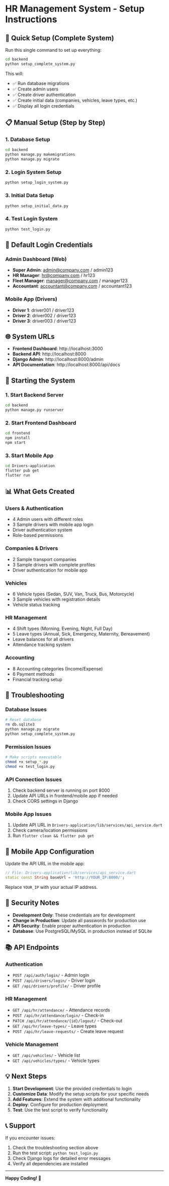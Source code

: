 # HR Management System - Setup Instructions

## 🚀 Quick Setup (Complete System)

Run this single command to set up everything:

```bash
cd backend
python setup_complete_system.py
```

This will:
- ✅ Run database migrations
- ✅ Create admin users
- ✅ Create driver authentication
- ✅ Create initial data (companies, vehicles, leave types, etc.)
- ✅ Display all login credentials

## 📋 Manual Setup (Step by Step)

### 1. Database Setup
```bash
cd backend
python manage.py makemigrations
python manage.py migrate
```

### 2. Login System Setup
```bash
python setup_login_system.py
```

### 3. Initial Data Setup
```bash
python setup_initial_data.py
```

### 4. Test Login System
```bash
python test_login.py
```

## 🔑 Default Login Credentials

### Admin Dashboard (Web)
- **Super Admin**: admin@company.com / admin123
- **HR Manager**: hr@company.com / hr123
- **Fleet Manager**: manager@company.com / manager123
- **Accountant**: accountant@company.com / accountant123

### Mobile App (Drivers)
- **Driver 1**: driver001 / driver123
- **Driver 2**: driver002 / driver123
- **Driver 3**: driver003 / driver123

## 🌐 System URLs

- **Frontend Dashboard**: http://localhost:3000
- **Backend API**: http://localhost:8000
- **Django Admin**: http://localhost:8000/admin
- **API Documentation**: http://localhost:8000/api/docs

## 🚀 Starting the System

### 1. Start Backend Server
```bash
cd backend
python manage.py runserver
```

### 2. Start Frontend Dashboard
```bash
cd frontend
npm install
npm start
```

### 3. Start Mobile App
```bash
cd Drivers-application
flutter pub get
flutter run
```

## 📊 What Gets Created

### Users & Authentication
- 4 Admin users with different roles
- 3 Sample drivers with mobile app login
- Driver authentication system
- Role-based permissions

### Companies & Drivers
- 2 Sample transport companies
- 3 Sample drivers with complete profiles
- Driver authentication for mobile app

### Vehicles
- 6 Vehicle types (Sedan, SUV, Van, Truck, Bus, Motorcycle)
- 3 Sample vehicles with registration details
- Vehicle status tracking

### HR Management
- 4 Shift types (Morning, Evening, Night, Full Day)
- 5 Leave types (Annual, Sick, Emergency, Maternity, Bereavement)
- Leave balances for all drivers
- Attendance tracking system

### Accounting
- 8 Accounting categories (Income/Expense)
- 6 Payment methods
- Financial tracking setup

## 🔧 Troubleshooting

### Database Issues
```bash
# Reset database
rm db.sqlite3
python manage.py migrate
python setup_complete_system.py
```

### Permission Issues
```bash
# Make scripts executable
chmod +x setup_*.py
chmod +x test_login.py
```

### API Connection Issues
1. Check backend server is running on port 8000
2. Update API URLs in frontend/mobile app if needed
3. Check CORS settings in Django

### Mobile App Issues
1. Update API URL in `Drivers-application/lib/services/api_service.dart`
2. Check camera/location permissions
3. Run `flutter clean && flutter pub get`

## 📱 Mobile App Configuration

Update the API URL in the mobile app:
```dart
// File: Drivers-application/lib/services/api_service.dart
static const String baseUrl = 'http://YOUR_IP:8000/';
```

Replace `YOUR_IP` with your actual IP address.

## 🔐 Security Notes

- **Development Only**: These credentials are for development
- **Change in Production**: Update all passwords for production use
- **API Security**: Enable proper authentication in production
- **Database**: Use PostgreSQL/MySQL in production instead of SQLite

## 📚 API Endpoints

### Authentication
- `POST /api/auth/login/` - Admin login
- `POST /api/drivers/login/` - Driver login
- `GET /api/drivers/profile/` - Driver profile

### HR Management
- `GET /api/hr/attendance/` - Attendance records
- `POST /api/hr/attendance/login/` - Check-in
- `PATCH /api/hr/attendance/{id}/logout/` - Check-out
- `GET /api/hr/leave-types/` - Leave types
- `POST /api/hr/leave-requests/` - Create leave request

### Vehicle Management
- `GET /api/vehicles/` - Vehicle list
- `GET /api/vehicles/types/` - Vehicle types

## 💡 Next Steps

1. **Start Development**: Use the provided credentials to login
2. **Customize Data**: Modify the setup scripts for your specific needs
3. **Add Features**: Extend the system with additional functionality
4. **Deploy**: Configure for production deployment
5. **Test**: Use the test script to verify functionality

## 📞 Support

If you encounter issues:
1. Check the troubleshooting section above
2. Run the test script: `python test_login.py`
3. Check Django logs for detailed error messages
4. Verify all dependencies are installed

---

**Happy Coding! 🎉**
